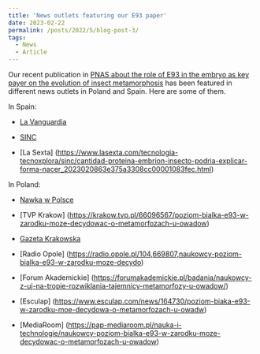 ```yaml
---
title: 'News outlets featuring our E93 paper'
date: 2023-02-22
permalink: /posts/2022/5/blog-post-3/
tags:
  - News
  - Article
---
```


Our recent publication in [PNAS about the role of E93 in the embryo as key payer on the evolution of insect metamorphosis](https://www.pnas.org/doi/10.1073/pnas.2216640120) has been featured in different news outlets in Poland and Spain. Here are some of them.


In Spain:


- [La Vanguardia](www.lavanguardia.com/vida/20230207/8740046/csic-upf-revelan-proteina-e93-determina-metamorfosis-insectos.html)

- [SINC](www.agenciasinc.es/Noticias/La-cantidad-de-una-proteina-en-el-embrion-de-un-insecto-podria-explicar-su-forma-de-nacer)

- [La Sexta] (https://www.lasexta.com/tecnologia-tecnoxplora/sinc/cantidad-proteina-embrion-insecto-podria-explicar-forma-nacer_2023020863e375a3308cc00001083fec.html)


In Poland:

- [Nawka w Polsce](https://naukawpolsce.pl/aktualnosci/news%2C95294%2Cnaukowcy-poziom-bialka-e93-w-zarodku-moze-decydowac-o-metamorfozach-u-owadow)

- [TVP Krakow] (https://krakow.tvp.pl/66096567/poziom-bialka-e93-w-zarodku-moze-decydowac-o-metamorfozach-u-owadow)

- [Gazeta Krakowska](https://gazetakrakowska.pl/naukowcy-rozszyfrowuja-mechanizm-metamorfozy-u-owadow-ustalenia-zespolu-z-udzialem-badaczy-z-uj/ar/c5-17277583)

- [Radio Opole] (https://radio.opole.pl/104,669807,naukowcy-poziom-bialka-e93-w-zarodku-moze-decydo)

- [Forum Akademickie] (https://forumakademickie.pl/badania/naukowcy-z-uj-na-tropie-rozwiklania-tajemnicy-metamorfozy-u-owadow/)

- [Esculap] (https://www.esculap.com/news/164730/poziom-biaka-e93-w-zarodku-moe-decydowa-o-metamorfozach-u-owadw)

- [MediaRoom] (https://pap-mediaroom.pl/nauka-i-technologie/naukowcy-poziom-bialka-e93-w-zarodku-moze-decydowac-o-metamorfozach-u-owadow) 
